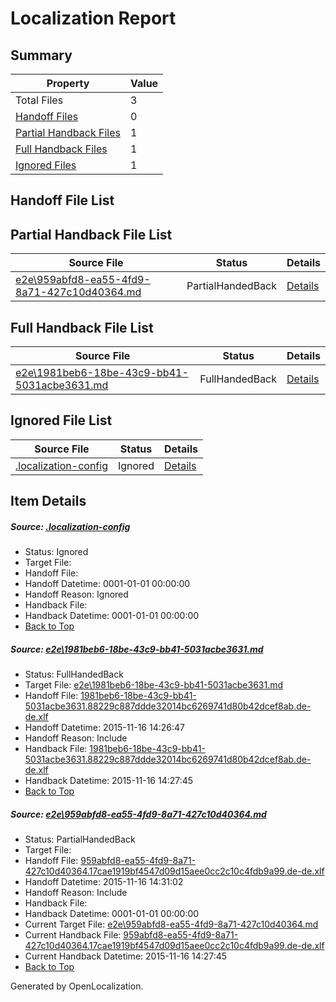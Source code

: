 # <a name='report-top'></a> Localization Report

## Summary
 Property | Value 
 -------- | ----- 
 Total Files | 3
[ Handoff Files ](#handoff-list)| 0
[ Partial Handback Files ](#partial-handback-list)| 1
[ Full Handback Files ](#full-handback-list)| 1
[ Ignored Files ](#ignored-list)| 1

## <a name='handoff-list'></a> Handoff File List

## <a name='partial-handback-list'></a> Partial Handback File List
 Source File | Status | Details 
 ----------- | ------ | ------- 
 [e2e\959abfd8-ea55-4fd9-8a71-427c10d40364.md](https://github.com/OpenLocalizationTest/oltest/blob/5721aba598b89de70dd80a837b72766821503f55/e2e/959abfd8-ea55-4fd9-8a71-427c10d40364.md) | PartialHandedBack | [Details](#83cad689a5ffbc98a1fab3f032a5da513a1247b92)

## <a name='handback-list'></a> Full Handback File List
 Source File | Status | Details 
 ----------- | ------ | ------- 
 [e2e\1981beb6-18be-43c9-bb41-5031acbe3631.md](https://github.com/OpenLocalizationTest/oltest/blob/ad8b6911bb5bf18e97a17e2a5f6a24414bc6834b/e2e/1981beb6-18be-43c9-bb41-5031acbe3631.md) | FullHandedBack | [Details](#cefd1d4244d7256517bbb3a016db90b5697e69f41)

## <a name='ignored-list'></a> Ignored File List
 Source File | Status | Details 
 ----------- | ------ | ------- 
 [.localization-config](https://github.com/OpenLocalizationTest/oltest/blob/5721aba598b89de70dd80a837b72766821503f55/.localization-config) | Ignored | [Details](#048a0e657b81f2e30d1cbef1ba533f0de3ca11c40)

## Item Details
##### <a name='048a0e657b81f2e30d1cbef1ba533f0de3ca11c40'></a> Source: [.localization-config](https://github.com/OpenLocalizationTest/oltest/blob/5721aba598b89de70dd80a837b72766821503f55/.localization-config)
* Status: Ignored
* Target File: 
* Handoff File: 
* Handoff Datetime: 0001-01-01 00:00:00
* Handoff Reason: Ignored
* Handback File: 
* Handback Datetime: 0001-01-01 00:00:00
* [Back to Top](#report-top)

##### <a name='cefd1d4244d7256517bbb3a016db90b5697e69f41'></a> Source: [e2e\1981beb6-18be-43c9-bb41-5031acbe3631.md](https://github.com/OpenLocalizationTest/oltest/blob/ad8b6911bb5bf18e97a17e2a5f6a24414bc6834b/e2e/1981beb6-18be-43c9-bb41-5031acbe3631.md)
* Status: FullHandedBack
* Target File: [e2e\1981beb6-18be-43c9-bb41-5031acbe3631.md](https://github.com/OpenLocalizationTestOrg/oltest.de-de/blob/becd8ba2fc4d777b244b25801d2178d1246cb9f2/e2e/1981beb6-18be-43c9-bb41-5031acbe3631.md)
* Handoff File: [1981beb6-18be-43c9-bb41-5031acbe3631.88229c887ddde32014bc6269741d80b42dcef8ab.de-de.xlf](https://github.com/OpenLocalizationTestOrg/olhandoff/blob/935ce910a44615c0fae3304a862c3b72ca87eda5/ol-handoff/OpenLocalizationTestOrg/oltest.de-de/yanz/1981beb6-18be-43c9-bb41-5031acbe3631.88229c887ddde32014bc6269741d80b42dcef8ab.de-de.xlf)
* Handoff Datetime: 2015-11-16 14:26:47
* Handoff Reason: Include
* Handback File: [1981beb6-18be-43c9-bb41-5031acbe3631.88229c887ddde32014bc6269741d80b42dcef8ab.de-de.xlf](https://github.com/OpenLocalizationTestOrg/olhandback/blob/6d0aef309e0e308cfa4bed0fe0d8d8371100c751/ol-handback/OpenLocalizationTestOrg/oltest.de-de/yanz/1981beb6-18be-43c9-bb41-5031acbe3631.88229c887ddde32014bc6269741d80b42dcef8ab.de-de.xlf)
* Handback Datetime: 2015-11-16 14:27:45
* [Back to Top](#report-top)

##### <a name='83cad689a5ffbc98a1fab3f032a5da513a1247b92'></a> Source: [e2e\959abfd8-ea55-4fd9-8a71-427c10d40364.md](https://github.com/OpenLocalizationTest/oltest/blob/5721aba598b89de70dd80a837b72766821503f55/e2e/959abfd8-ea55-4fd9-8a71-427c10d40364.md)
* Status: PartialHandedBack
* Target File: 
* Handoff File: [959abfd8-ea55-4fd9-8a71-427c10d40364.17cae1919bf4547d09d15aee0cc2c10c4fdb9a99.de-de.xlf](https://github.com/OpenLocalizationTestOrg/olhandoff/blob/ac3d123280cd906e72c57c9330c949025c7db09c/ol-handoff/OpenLocalizationTestOrg/oltest.de-de/yanz/959abfd8-ea55-4fd9-8a71-427c10d40364.17cae1919bf4547d09d15aee0cc2c10c4fdb9a99.de-de.xlf)
* Handoff Datetime: 2015-11-16 14:31:02
* Handoff Reason: Include
* Handback File: 
* Handback Datetime: 0001-01-01 00:00:00
* Current Target File: [e2e\959abfd8-ea55-4fd9-8a71-427c10d40364.md](https://github.com/OpenLocalizationTestOrg/oltest.de-de/blob/becd8ba2fc4d777b244b25801d2178d1246cb9f2/e2e/959abfd8-ea55-4fd9-8a71-427c10d40364.md)
* Current Handback File: [959abfd8-ea55-4fd9-8a71-427c10d40364.17cae1919bf4547d09d15aee0cc2c10c4fdb9a99.de-de.xlf](https://github.com/OpenLocalizationTestOrg/olhandback/blob/6d0aef309e0e308cfa4bed0fe0d8d8371100c751/ol-handback/OpenLocalizationTestOrg/oltest.de-de/yanz/959abfd8-ea55-4fd9-8a71-427c10d40364.17cae1919bf4547d09d15aee0cc2c10c4fdb9a99.de-de.xlf)
* Current Handback Datetime: 2015-11-16 14:27:45
* [Back to Top](#report-top)


Generated by OpenLocalization.
